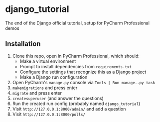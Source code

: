# django_tutorial
The end of the Django official tutorial, setup for PyCharm Professional demos

## Installation

1. Clone this repo, open in PyCharm Professional, which should:
   - Make a virtual environment
   - Prompt to install dependencies from `requirements.txt`
   - Configure the settings that recognize this as a Django project
   - Make a Django run configuration
2. Open PyCharm's `manage.py` console via `Tools | Run manage..py task`
3. `makemigrations` and press enter
3. `migrate` and press enter
4. `createsuperuser` (and answer the questions)
5. Run the created run config (probably named `django_tutorial`)
6. Visit `http://127.0.0.1:8000/admin/` and add a question
7. Visit `http://127.0.0.1:8000/polls/`
